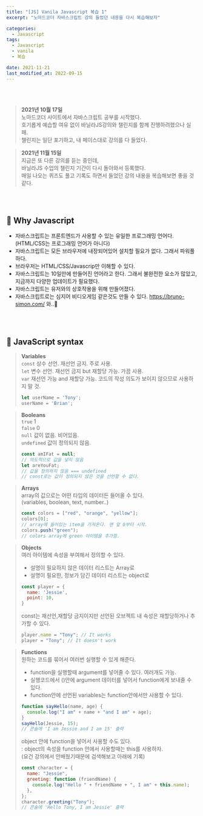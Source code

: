 ```yaml
---
title: "[JS] Vanila Javascript 복습 1"
excerpt: "노마드코더 자바스크립트 강의 들었던 내용을 다시 복습해보자"

categories:
  - Javascript
tags:
  - Javascript
  - vanila
  - 복습

date: 2021-11-21
last_modified_at: 2022-09-15
---
```


<br>
<br>

> **2021년 10월 17일**<br>
> 노마드코더 사이트에서 자바스크립트 공부를 시작했다.<br>
> 호기롭게 예습할 여유 없이 바닐라JS강의와 챌린지를 함께 진행하려했으나 실패.<br>
> 챌린지는 일단 포기하고, 내 페이스대로 강의를 다 들었다.

> **2021년 11월 15일**<br>
> 지금은 또 다른 강의를 듣는 중인데,<br>
> 바닐라JS 수업의 챌린지 기간이 다시 돌아와서 등록했다.<br>
> 매일 나오는 퀴즈도 풀고 기록도 하면서 들었던 강의 내용을 복습해보면 좋을 것 같다.

<br>
<br>

## 👀 Why Javascript

- 자바스크립트는 프론트엔드가 사용할 수 있는 유일한 프로그래밍 언어다.(HTML/CSS는 프로그래밍 언어가 아니다)
- 자바스크립트는 모든 브라우저에 내장되어있어 설치할 필요가 없다. 그래서 파워풀하다.
- 브라우저는 HTML/CSS/Javascrip만 이해할 수 있다.
- 자바스크립트는 10일만에 만들어진 언어라고 한다. 그래서 불완전한 요소가 많았고, 지금까지 다양한 업데이트가 필요했다.
- 자바스크립트는 유저와의 상호작용을 위해 만들어졌다.
- 자바스크립트로는 심지어 비디오게임 같은것도 만들 수 있다. https://bruno-simon.com/ 와..👀

<br>
<br>

## 📌 JavaScript syntax

> **Variables**<br> `const` 상수 선언. 재선언 금지. 주로 사용.<br> `let` 변수 선언. 재선언 금지 but 재할당 가능. 가끔 사용.<br> `var` 재선언 가능 and 재할당 가능. 코드의 작성 의도가 보이지 않으므로 사용하지 말 것.<br>
>
> ```javascript
> let userName = 'Tony';
> userName = 'Brian';​
> ```

> **Booleans** <br> `true` 1 <br> `false` 0 <br> `null` 값이 없음. 비어있음. <br> `undefined` 값이 정의되지 않음.
>
> ```javascript
> const amIFat = null;
> // 의도적으로 값을 넣지 않음
> let areYouFat;
> // 값을 정의하지 않음 === undefined
> // const로는 값이 정의되지 않은 것을 선언할 수 없다.
> ```

> **Arrays** <br> array의 값으로는 어떤 타입의 데이터든 들어올 수 있다. <br> (variables, boolean, text, number..)
>
> ```javascript
> const colors = ["red", "orange", "yellow"];
> colors[0];
> // array에 들어있는 item을 가져온다. 맨 앞 0부터 시작.
> colors.push("green");
> // colors array에 green 아이템을 추가함.​
> ```

> **Objects** <br> 여러 아이템에 속성을 부여해서 정의할 수 있다.
>
> - 설명이 필요하지 않은 데이터 리스트는 Array로
> - 설명이 필요한, 정보가 담긴 데이터 리스트는 object로
>
> ```javascript
> const player = {
>   name: 'Jessie',
>   point: 10,
> }​
> ```
>
> const는 재선언,재할당 금지이지만 선언된 오브젝트 내 속성은 재할당하거나 추가할 수 있다.
>
> ```javascript
> player.name = "Tony"; // It works
> player = "Tony"; // It doesn't work​
> ```

> **Functions** <br> 원하는 코드를 묶어서 여러번 실행할 수 있게 해준다.
>
> - function을 실행할때 argument를 넣어줄 수 있다. 여러개도 가능.
> - 실행코드에서 ()안에 argument 데이터를 넣어서 function에게 보내줄 수 있다.
> - function안에 선언된 variables는 function안에서만 사용할 수 있다.
>
> ```javascript
> function sayHello(name, age) {
>   console.log("I am" + name + "and I am" + age);
> }
> sayHello(Jessie, 15);
> // 콘솔에 'I am Jessie and I am 15' 출력​
> ```
>
> object 안에 function을 넣어서 사용할 수도 있다. <br>
> : object의 속성을 function 안에서 사용할때는 this를 사용하자. <br>
> (요건 강의에서 안배웠기때문에 검색해보고 아래에 기록)
>
> ```javascript
> const character = {
>   name: "Jessie",
>   greeting: function (friendName) {
>     console.log("Hello " + friendName + ", I am" + this.name);
>   },
> };
> character.greeting("Tony");
> // 콘솔에 'Hello Tony, I am Jessie' 출력​
> ```
